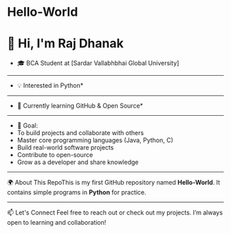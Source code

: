 # Hello-World
 # 👋 Hi, I'm Raj Dhanak
 * 🎓 BCA Student at [Sardar Vallabhbhai Global University]
 ---
 * 💡 Interested in Python*
 ---
 * 📱 Currently learning GitHub & Open Source*
---
 *  🚀 Goal:
 *   To build projects and collaborate with others
 *   Master core programming languages (Java, Python, C)
 *   Build real-world software projects
 *   Contribute to open-source
 *   Grow as a developer and share knowledge 
 
 ---

 🌍 About This RepoThis is my first GitHub repository named **Hello-World**.
 It contains simple programs in **Python** for practice.

 ---

 📫 Let's Connect
Feel free to reach out or check out my projects.
I’m always open to learning and collaboration!
